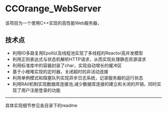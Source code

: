 # CCOrange_WebServer

该项目为一个使用C++实现的高性能Web服务器，


## 技术点

* 利用IO多路复用Epoll以及线程池实现了多线程的Reactor高并发模型
* 利用正则表达式与状态机解析HTTP请求，从而实现处理静态资源请求
* 利用标准库中的容器封装了char，实现自动增长的缓冲区
* 基于小根堆实现的定时器，关闭超时的非活动连接
* 利用单例模式和阻塞队列实现异步日志系统，记录服务器的运行状态
* 利用RAII机制实现数据库连接池,减少数据库连接的建立和关闭的开销，同时实现了用户注册登录的功能

---

具体实现细节参见各目录下的readme
